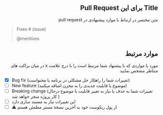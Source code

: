 
<h2 dir="rtl">
 Title برای این Pull Request 
</h2>
<p dir =rtl> متن مختصر در ارتباط با موارد پیشنهادی در pull request </p>


> Fixes # (issue)
> 
> @mentions


<div dir="rtl">
<h2>موارد مرتبط</h2>
<p > مورد یا مواردی که با پیشنهاد شما مرتبط است را با درج علامت x در میان براکت های متناظر مشخص نمایید</p> 
</div>

- [x] Bug fix (تغییرات شما را راهکار حل مشکلی در برنامه یا محتواست)
- [ ] New feature (موضوع یا قابلیت جدیدی را به مخزن اضافه میکنید)
- [ ] Breaking change (تغییرات شما به حذف یا نیاز به تغییر قابلیت یا موضوع درحال کار پروژه منجر خواهد شد )
- [ ] این تغییرات نیاز به مستند سازی دارد
- [ ] :warning: از پول ریکوست خود به آخرین نسخۀ مستر مطمئن هستم
